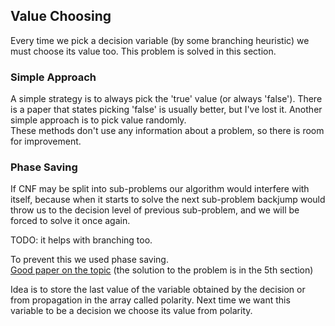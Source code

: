 ## Value Choosing

Every time we pick a decision variable (by some branching heuristic) we must choose its
value too. This problem is solved in this section.

### Simple Approach

A simple strategy is to always pick the 'true' value (or always 'false'). There is a paper that
states picking 'false' is usually better, but I've lost it. Another simple approach is to pick value randomly.  
These methods don't use any information about a problem, so there is room for improvement.

### Phase Saving

If CNF may be split into sub-problems our algorithm would interfere with itself, because
when it starts to solve the next sub-problem backjump would throw us to the decision level of
previous sub-problem, and we will be forced to solve it once again.

TODO: it helps with branching too.

To prevent this we used phase saving.  
[Good paper on the topic](http://reasoning.cs.ucla.edu/fetch.php?id=81&type=pdf)
(the solution to the problem is in the 5th section)

Idea is to store the last value of the variable obtained by
the decision or from propagation in the array called polarity. Next time we want this
variable to be a decision we choose its value from polarity.

